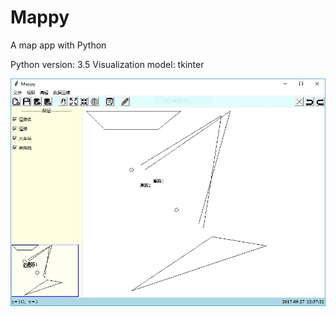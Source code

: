 # Mappy
A map app with Python

Python version: 3.5
Visualization model: tkinter

![image](/GUI.JPG)
